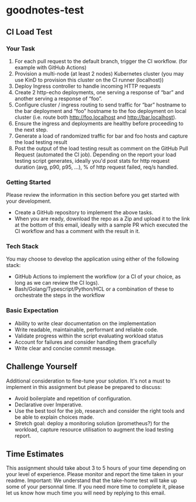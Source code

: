 # goodnotes-test

## CI Load Test
### Your Task
1. For each pull request to the default branch, trigger the CI workflow. (for example with GitHub Actions)
2. Provision a multi-node (at least 2 nodes) Kubernetes cluster (you may use KinD to provision this cluster on the CI runner (localhost))
3. Deploy Ingress controller to handle incoming HTTP requests
4. Create 2 http-echo deployments, one serving a response of “bar” and another serving a response of “foo”.
5. Configure cluster / ingress routing to send traffic for “bar” hostname to the bar deployment and “foo” hostname to the foo deployment on local cluster (i.e. route both http://foo.localhost and http://bar.localhost).
6. Ensure the ingress and deployments are healthy before proceeding to the next step.
7. Generate a load of randomized traffic for bar and foo hosts and capture the load testing result
8. Post the output of the load testing result as comment on the GitHub Pull Request (automated the CI job). Depending on the report your load testing script generates, ideally you'd post stats for http request duration (avg, p90, p95, ...), % of http request failed, req/s handled.

### Getting Started

Please review the information in this section before you get started with your development.
- Create a GitHub repository to implement the above tasks.
- When you are ready, download the repo as a Zip and upload it to the link at the bottom of this email, ideally with a sample PR which executed the CI workflow and has a comment with the result in it.

### Tech Stack
You may choose to develop the application using either of the following stack:
- GitHub Actions to implement the workflow (or a CI of your choice, as long as we can review the CI logs).
- Bash/Golang/Typescript/Python/HCL or a combination of these to orchestrate the steps in the workflow

### Basic Expectation
- Ability to write clear documentation on the implementation
- Write readable, maintainable, performant and reliable code.
- Validate progress within the script evaluating workload status
- Account for failures and consider handling them gracefully
- Write clear and concise commit message.

## Challenge Yourself
Additional consideration to fine-tune your solution. It's not a must to implement in this assignment but please be prepared to discuss:
- Avoid boilerplate and repetition of configuration.
- Declarative over Imperative.
- Use the best tool for the job, research and consider the right tools and be able to explain choices made.
- Stretch goal: deploy a monitoring solution (prometheus?) for the workload, capture resource utilisation to augment the load testing report.

## Time Estimates
This assignment should take about 3 to 5 hours of your time depending on your level of experience. Please monitor and report the time taken in your readme. Important: We understand that the take-home test will take up some of your personnal time. If you need more time to complete it, please let us know how much time you will need by replying to this email.